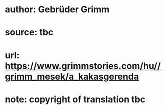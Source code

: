 # author: Gebrüder Grimm
# source: tbc
# url: https://www.grimmstories.com/hu//grimm_mesek/a_kakasgerenda
# note: copyright of translation tbc


